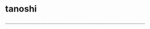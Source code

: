 # tanoshi
................................................................................................................
